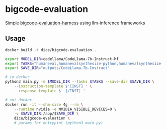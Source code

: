 # bigcode-evaluation
Simple [bigcode-evaluation-harness](https://github.com/bigcode-project/bigcode-evaluation-harness) using llm-inference frameworks

## Usage
```bash
docker build -t dice/bigcode-evaluation .
```

```bash
export MODEL_DIR=codellama/CodeLlama-7b-Instruct-hf
export TASKS="humaneval,humanevalsynthesize-python,humanevalsynthesize-cpp"
export SAVE_DIR="outputs/CodeLlama-7b-Instruct"

# in docker
python3 main.py -m $MODEL_DIR --tasks $TASKS --save-dir $SAVE_DIR \
    --instruction-template $'[INST] ' \
    --response-template $' [/INST] '

# out docker
docker run -it --shm-size 4g --rm \
    --runtime nvidia -e NVIDIA_VISIBLE_DEVICES=0 \
    -v $SAVE_DIR:/app/$SAVE_DIR \
    dice/bigcode-evaluation \
    # params for entrypint (python3 main.py)
```
